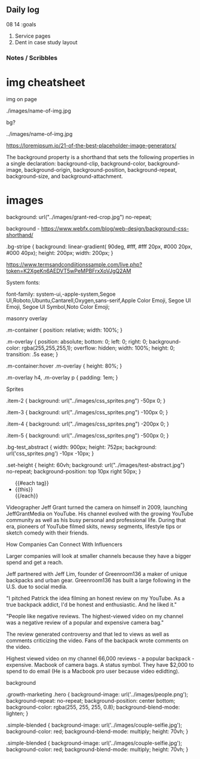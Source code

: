 ## Daily log

08 14 
:goals
1. Service pages
2. Dent in case study layout

### Notes / Scribbles

# img cheatsheet
img on page

./images/name-of-img.jpg

bg?

../images/name-of-img.jpg

https://loremipsum.io/21-of-the-best-placeholder-image-generators/

The background property is a shorthand that sets the following properties in a single declaration: background-clip, 
background-color, 
background-image, 
background-origin, 
background-position, 
background-repeat, 
background-size, and 
background-attachment.

# images

  background: url("../images/grant-red-crop.jpg") no-repeat;

background - https://www.webfx.com/blog/web-design/background-css-shorthand/

.bg-stripe {
  background: linear-gradient( 
  90deg,
  #fff,
  #fff 20px,
  #000 20px,
  #000 40px);
  height: 200px;
  width: 200px;
}

https://www.termsandcondiitionssample.com/live.php?token=K2XgeKn6AEDVT5wPeMPBFrxXoVJgQ2AM

System fonts:

font-family: system-ui,-apple-system,Segoe UI,Roboto,Ubuntu,Cantarell,Oxygen,sans-serif,Apple Color Emoji, Segoe UI Emoji, Segoe UI Symbol,Noto Color Emoji;

masonry overlay 

.m-container {
  position: relative;
  width: 100%;
}

.m-overlay {
  position: absolute;
  bottom: 0;
  left: 0;
  right: 0;
  background-color: rgba(255,255,255,1);
  overflow: hidden;
  width: 100%;
  height: 0;
  transition: .5s ease;
}

.m-container:hover .m-overlay {
  height: 80%;
}

.m-overlay h4, .m-overlay p {
  padding: 1em;
}

<!--
<section>
  <div class="inner">
    <div class="flex-c">
      <div class="case-meta">
        <h6 class="fine-print">Client</h6>
        <p>Various companies</p>
      </div>
      <div class="case-meta">
        <ul>
          <li><h6 class="fine-print">Team</h6></li>  
          <li><p>Caroline Leopold</p></li>
          <li><p>Rich Garella</p></li>
          <li><p>Dana Henry</p></li>
          <li><p>Ed Apffel</p></li>
        </ul>
      </div>
       <ul class="case-meta flex-c--col">
      {{#each tag}}
      <li><p>{{this}} / </p></li>
      {{/each}}
    </ul> 
  </div>
  </div>
</section>

-->

Sprites

.item-2 {
  background: url("../images/css_sprites.png") -50px 0;
}

.item-3 {
  background: url("../images/css_sprites.png") -100px 0;
}

.item-4 {
  background: url("../images/css_sprites.png") -200px 0;
}

.item-5 {
  background: url("../images/css_sprites.png") -500px 0;
}

.bg-test_abstract {
  width: 900px; height: 752px;
  background: url('css_sprites.png') -10px -10px;
}

.set-height {
  height: 60vh;
  background: url("../images/test-abstract.jpg") no-repeat;
  background-position: top 10px right 50px;
}

</section>
        <ul class="tag-container">
            {{#each tag}}
            <li>{{this}}</li>
            {{/each}}
        </ul> 
    </div>
</section>

   <p>Videographer Jeff Grant turned the camera on himself in 2009, launching JeffGrantMedia on YouTube. His channel evolved with the growing YouTube community as well as his busy personal and professional life. During that era, pioneers of YouTube filmed skits, newsy segments, lifestyle tips or sketch comedy with their friends.</p>



<!-- https://developers.google.com/youtube/iframe_api_reference#Getting_Started -->


<!-- <div class="video-background">
    <div class="video-foreground">
      <iframe src="https://www.youtube.com/embed/avLbaq42iyI?controls=0&showinfo=0&rel=0&autoplay=1&loop=1&t=0m10s&playlist=avLbaq42iyI&mute=1" frameborder="0" allowfullscreen></iframe>
    </div>
  </div> -->

<!--
<div id="vidtop-content">
<div class="vid-info">
	  <h1>YouTube Fullscreen Background Demo</h1>
	  <p>The International Space Station orbits the Earth every 92 minutes, with its crew seeing a sunrise 15 times a day. It exists as a scientific, educational, and engineering platform in low orbit, 330 to 435 kilometres above the Earth.
     <p>Original timelapse by Riccardo Rossi (ISAA), used under a Creative Commons Attribution-NonCommercial-ShareAlike 4.0 International License. Raw photos courtesy of http://eol.jsc.nasa.gov/
	 <a href="/500/Use-YouTube-Videos-as-Fullscreen-Web-Page-Backgrounds">Full article</a>
  </div>
</div>

-->

<!-- vids gP2UGhKcTj0&t (3:30 to 4:03 [210 to 243] avLbaq42iyI, lJ-zybAX_dM, woeu_KxQRSc, gP2UGhKcTj0&t=457s -->

<div class="main-content">
    <p>
        How Companies Can Connect With Influencers
    </p>
    <p>
       Larger companies will look at smaller channels because they have a bigger spend and get a reach.

Jeff partnered with Jeff Lim, founder of Greenroom136 a maker of unique backpacks and urban gear. Greenroom136 has built a large following in the U.S. due to social media.

"I pitched Patrick the idea filming an honest review on my YouTube. As a true backpack addict, I'd be honest and enthusiastic. And he liked it."
    </p>
    <p>
        "People like negative reviews. The highest-viewed video on my channel was a negative review of a popular and expensive camera bag." 

The review generated controversy and that led to views as well as comments criticizing the video. Fans of the backpack wrote comments on the video. 

Highest viewed video on my channel 66,000 reviews - a popular backpack - expensive. Macbook of camera bags. A status symbol. They have $2,000 to spend to do email (He is a Macbook pro user because video edidting).
    </p>
</div>
</section>


background

.growth-marketing .hero {
  background-image: url('../images/people.png');
  background-repeat: no-repeat;
  background-position: center bottom;
  background-color: rgba(255, 255, 255, 0.8);
  background-blend-mode: lighten;
}


.simple-blended {
  background-image: url('../images/couple-selfie.jpg');
  background-color: red;
  background-blend-mode: multiply;
  height: 70vh;
  }

.simple-blended {
  background-image: url('../images/couple-selfie.jpg');
  background-color: red;
  background-blend-mode: multiply;
  height: 70vh;
  }
